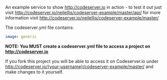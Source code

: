 An example service to show http://codeserver.io in action - to test it out just visit http://codeserver.io/neilellis/codeserver-example/master/api/ for more information visit http://codeserver.io/neilellis/codeserver-example/master/

The codeserver.yml file contains:

```YAML
image: generic
```

**NOTE: You MUST create a codeserver.yml file to access a project on http://codeserver.io**

If you fork this project you will be able to access it on Codeserver.io under http://codeserver.io/{your-username}/codeserver-example/master/ and make changes to it yourself.

